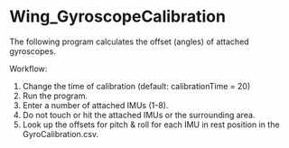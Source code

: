# Wing_GyroscopeCalibration
The following program calculates the offset (angles) of attached gyroscopes. 

Workflow:
1) Change the time of calibration (default: calibrationTime = 20)
2) Run the program.
3) Enter a number of attached IMUs (1-8).
4) Do not touch or hit the attached IMUs or the surrounding area.
5) Look up the offsets for pitch & roll for each IMU in rest position in the GyroCalibration.csv.
